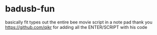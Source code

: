 # badusb-fun
basically fit types out the entire bee movie script in a note pad
thank you https://github.com/qikr for adding all the ENTER/SCRIPT with his code 
